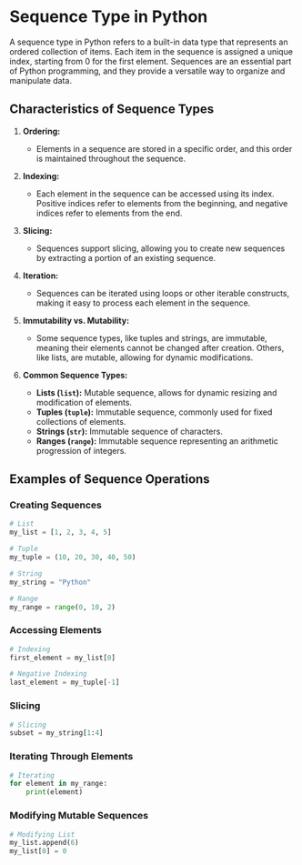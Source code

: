 # Sequence Type in Python

A sequence type in Python refers to a built-in data type that represents an ordered collection of items. Each item in the sequence is assigned a unique index, starting from 0 for the first element. Sequences are an essential part of Python programming, and they provide a versatile way to organize and manipulate data.

## Characteristics of Sequence Types

1. **Ordering:**

   - Elements in a sequence are stored in a specific order, and this order is maintained throughout the sequence.

2. **Indexing:**

   - Each element in the sequence can be accessed using its index. Positive indices refer to elements from the beginning, and negative indices refer to elements from the end.

3. **Slicing:**

   - Sequences support slicing, allowing you to create new sequences by extracting a portion of an existing sequence.

4. **Iteration:**

   - Sequences can be iterated using loops or other iterable constructs, making it easy to process each element in the sequence.

5. **Immutability vs. Mutability:**

   - Some sequence types, like tuples and strings, are immutable, meaning their elements cannot be changed after creation. Others, like lists, are mutable, allowing for dynamic modifications.

6. **Common Sequence Types:**
   - **Lists (`list`):** Mutable sequence, allows for dynamic resizing and modification of elements.
   - **Tuples (`tuple`):** Immutable sequence, commonly used for fixed collections of elements.
   - **Strings (`str`):** Immutable sequence of characters.
   - **Ranges (`range`):** Immutable sequence representing an arithmetic progression of integers.

## Examples of Sequence Operations

### Creating Sequences

```python
# List
my_list = [1, 2, 3, 4, 5]

# Tuple
my_tuple = (10, 20, 30, 40, 50)

# String
my_string = "Python"

# Range
my_range = range(0, 10, 2)
```

### Accessing Elements

```python
# Indexing
first_element = my_list[0]

# Negative Indexing
last_element = my_tuple[-1]
```

### Slicing

```python
# Slicing
subset = my_string[1:4]
```

### Iterating Through Elements

```python
# Iterating
for element in my_range:
    print(element)
```

### Modifying Mutable Sequences

```python
# Modifying List
my_list.append(6)
my_list[0] = 0
```
